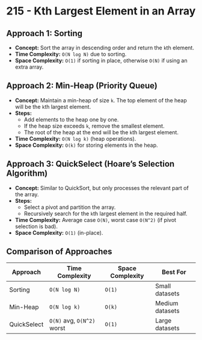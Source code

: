 # 215 - Kth Largest Element in an Array  

## **Approach 1: Sorting**
- **Concept:** Sort the array in descending order and return the `k`th element.
- **Time Complexity:** `O(N log N)` due to sorting.
- **Space Complexity:** `O(1)` if sorting in place, otherwise `O(N)` if using an extra array.

## **Approach 2: Min-Heap (Priority Queue)**
- **Concept:** Maintain a min-heap of size `k`. The top element of the heap will be the `k`th largest element.
- **Steps:**
  - Add elements to the heap one by one.
  - If the heap size exceeds `k`, remove the smallest element.
  - The root of the heap at the end will be the `k`th largest element.
- **Time Complexity:** `O(N log k)` (heap operations).
- **Space Complexity:** `O(k)` for storing elements in the heap.

## **Approach 3: QuickSelect (Hoare’s Selection Algorithm)**
- **Concept:** Similar to QuickSort, but only processes the relevant part of the array.
- **Steps:**
  - Select a pivot and partition the array.
  - Recursively search for the `k`th largest element in the required half.
- **Time Complexity:** Average case `O(N)`, worst case `O(N^2)` (if pivot selection is bad).
- **Space Complexity:** `O(1)` (in-place).

## **Comparison of Approaches**

| Approach  | Time Complexity | Space Complexity | Best For        |
|-----------|---------------|-----------------|----------------|
| Sorting   | `O(N log N)`  | `O(1)`          | Small datasets |
| Min-Heap  | `O(N log k)`  | `O(k)`          | Medium datasets |
| QuickSelect | `O(N)` avg, `O(N^2)` worst | `O(1)` | Large datasets |

